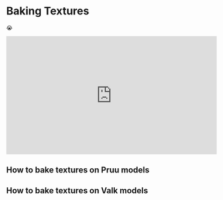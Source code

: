 # Baking Textures
:sob:

<iframe width="560" height="315" src="https://www.youtube.com/embed/-naBXsdqMUM?si=uGImEt0tVGNJYw8s" title="YouTube video player" frameborder="0" allow="accelerometer; autoplay; clipboard-write; encrypted-media; gyroscope; picture-in-picture; web-share" allowfullscreen></iframe>

## How to bake textures on Pruu models 

## How to bake textures on Valk models 
